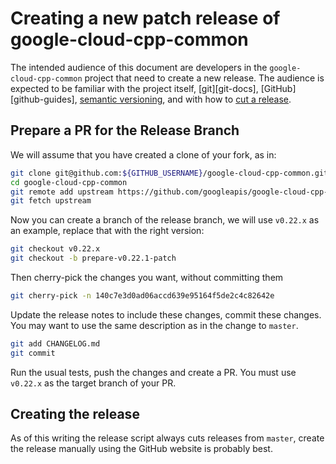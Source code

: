 # Creating a new patch release of google-cloud-cpp-common

The intended audience of this document are developers in the
`google-cloud-cpp-common` project that need to create a new release. The
audience is expected to be familiar with the project itself, [git][git-docs],
[GitHub][github-guides], [semantic versioning](https://semver.org), and
with how to [cut a release](cutting-a-release.md).

## Prepare a PR for the Release Branch

We will assume that you have created a clone of your fork, as in:

```bash
git clone git@github.com:${GITHUB_USERNAME}/google-cloud-cpp-common.git
cd google-cloud-cpp-common
git remote add upstream https://github.com/googleapis/google-cloud-cpp-common.git
git fetch upstream
```

Now you can create a branch of the release branch, we will use `v0.22.x` as an
example, replace that with the right version:

```bash
git checkout v0.22.x
git checkout -b prepare-v0.22.1-patch
```

Then cherry-pick the changes you want, without committing them

```bash
git cherry-pick -n 140c7e3d0ad06accd639e95164f5de2c4c82642e
```

Update the release notes to include these changes, commit these changes. You
may want to use the same description as in the change to `master`.

```bash
git add CHANGELOG.md
git commit
```

Run the usual tests, push the changes and create a PR. You must use `v0.22.x`
as the target branch of your PR.

## Creating the release

As of this writing the release script always cuts releases from `master`,
create the release manually using the GitHub website is probably best.
